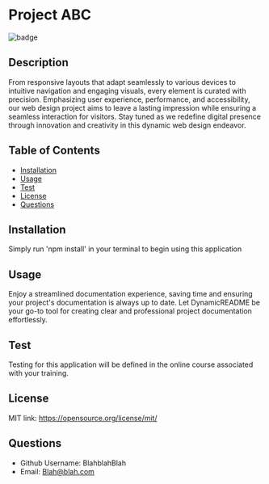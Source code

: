 
  # Project ABC

  ![badge](https://img.shields.io/badge/License-MIT-blue)
  
  ## Description 
  From responsive layouts that adapt seamlessly to various devices to intuitive navigation and engaging visuals, every element is curated with precision. Emphasizing user experience, performance, and accessibility, our web design project aims to leave a lasting impression while ensuring a seamless interaction for visitors. Stay tuned as we redefine digital presence through innovation and creativity in this dynamic web design endeavor.
  
  ## Table of Contents
  - [Installation](#installation)
  - [Usage](#usage)
  - [Test](#test)
  - [License](#license)
  - [Questions](#questions)
  
  ## Installation
  Simply run 'npm install' in your terminal to begin using this application
  
  ## Usage
   Enjoy a streamlined documentation experience, saving time and ensuring your project's documentation is always up to date. Let DynamicREADME be your go-to tool for creating clear and professional project documentation effortlessly.
  
  ## Test
  Testing for this application will be defined in the online course associated with your training.
  
   ## License
MIT
link: https://opensource.org/license/mit/

 
  ## Questions
  - Github Username: BlahblahBlah
  - Email: Blah@blah.com

